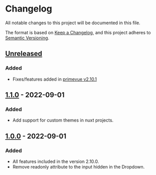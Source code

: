 # Changelog
All notable changes to this project will be documented in this file.

The format is based on [Keep a Changelog](https://keepachangelog.com/en/1.0.0/),
and this project adheres to [Semantic Versioning](https://semver.org/spec/v2.0.0.html).

## [Unreleased]

### Added

- Fixes/features added in [primevue v2.10.1](https://github.com/primefaces/primevue/blob/master/CHANGELOG.md#2101-2022-11-18)

## [1.1.0] - 2022-09-01
### Added

- Add support for custom themes in nuxt projects.

## [1.0.0] - 2022-09-01
### Added

- All features included in the version 2.10.0.
- Remove readonly attribute to the input hidden in the Dropdown.

[Unreleased]: https://github.com/olivierlacan/keep-a-changelog/compare/v1.0.0...HEAD
[1.1.0]: https://github.com/curbsidesos/primevue/compare/v1.0.0...v1.1.0
[1.0.0]: https://github.com/curbsidesos/primevue/releases/tag/1.0.0
